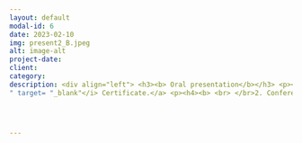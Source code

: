 ```yaml
---
layout: default
modal-id: 6
date: 2023-02-10
img: present2_B.jpeg
alt: image-alt
project-date: 
client: 
category: 
description: <div align="left"> <h3><b> Oral presentation</b></h3> <p><h4><b> 1. Conference- The Society for Pediatric and Perinatal Epidemiologic Research (SPER) (Chicago, IL)</b></h4> <p> <b>Damilola R Owoade</b>, Monica Unseld, Emily K. Reece, Madeline M. Tomlinson, Anne Wallis, Cynthia Corbitt, Ted Smith, Aruni Bhatnagar, and Kira C. Taylor. Acute tear gas exposure symptoms and adverse male reproductive outcomes. Poster presented at; SPER; June 14, 2022; Chicago, IL.<br> <br> </br> </br> <p><h3><b> Poster presentations</b></h3>  <p><h4><b> 1. Conference- Research!Louisville (Louisville, KY)</b></h4> <p><b> Damilola R Owoade</b>, Monica Unseld, Emily K. Reece, Madeline M. Tomlinson, Anne Wallis, Cynthia Corbitt, Ted Smith, Aruni Bhatnagar, and Kira C. Taylor. Acute tear gas exposure symptoms and adverse male reproductive outcomes. Poster presented at; Research Louisville; September 22, 2022; Louisville, KY. <p> Award- 1st position (PhD level). <a href="https://github.com/DharmieCode/DharmieCode.github.io/blob/6f025bfe8e4c277ab876c6e94c3d66a1205e5b35/img/portfolio/researchlouis.png![image](https://user-images.githubusercontent.com/65930304/221291763-253a1538-0302-4237-a5ef-a4c03d889c74.png)
" target= "_blank"</i> Certificate.</a> <p><h4><b> <br> </br>2. Conference- Spark Conference (Lubbock, TX) </b></h4> <p><b> Damilola R Owoade</b>, Drew Rasmussen, Summre Blakely, Nathan Villalpando, Jaffer Samad, Hridoy Haq, Susan Mengel, LisaAnn Gittner, Hafiz Khan. Investigating Breast Cancer Incidence and Mortality in a Rural West Texas Parmer County. Poster presented at Spark Conference; April 23, 2018; Lubbock, TX. 




---
```

